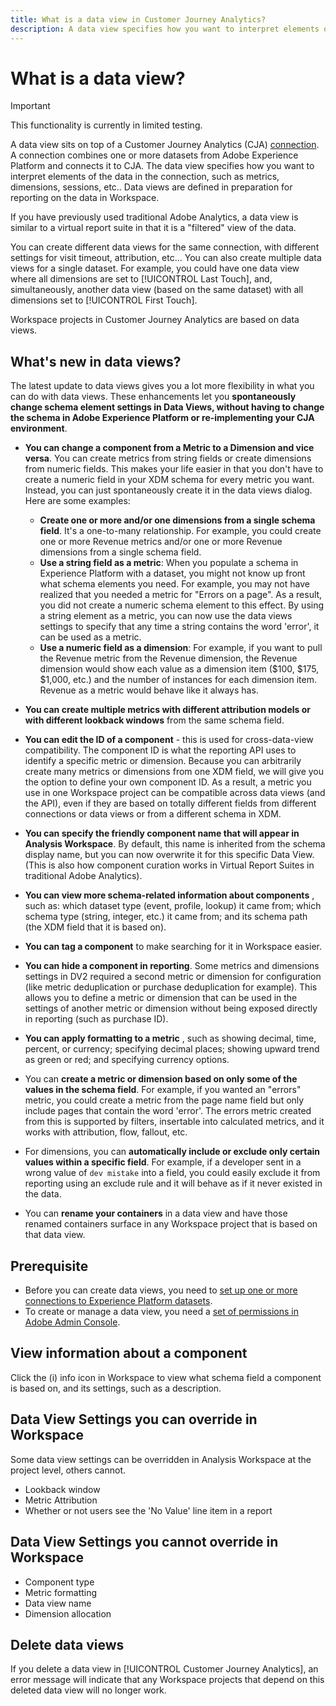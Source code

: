 ```yaml
---
title: What is a data view in Customer Journey Analytics?
description: A data view specifies how you want to interpret elements of the data in the CJA connection, such as metrics, dimensions, sessions, etc..
---
```


# What is a data view?

>[!IMPORTANT]
>
>This functionality is currently in limited testing.

A data view sits on top of a Customer Journey Analytics (CJA) [connection](/help/connections/create-connection.md). A connection combines one or more datasets from Adobe Experience Platform and connects it to CJA. The data view specifies how you want to interpret elements of the data in the connection, such as metrics, dimensions, sessions, etc.. Data views are defined in preparation for reporting on the data in Workspace.

If you have previously used traditional Adobe Analytics, a data view is similar to a virtual report suite in that it is a "filtered" view of the data.

You can create different data views for the same connection, with different settings for visit timeout, attribution, etc… You can also create multiple data views for a single dataset. For example, you could have one data view where all dimensions are set to [!UICONTROL Last Touch], and, simultaneously, another data view (based on the same dataset) with all dimensions set to [!UICONTROL First Touch].

Workspace projects in Customer Journey Analytics are based on data views.

## What's new in data views?

The latest update to data views gives you a lot more flexibility in what you can do with data views. These enhancements let you **spontaneously change schema element settings in Data Views, without having to change the schema in Adobe Experience Platform or re-implementing your CJA environment**.

* **You can change a component from a Metric to a Dimension and vice versa**. You can create metrics from string fields or create dimensions from numeric fields. This makes your life easier in that you don't have to create a numeric field in your XDM schema for every metric you want. Instead, you can just spontaneously create it in the data views dialog. Here are some examples:
  * **Create one or more and/or one dimensions from a single schema field**. It's a one-to-many relationship. For example, you could create one or more Revenue metrics and/or one or more Revenue dimensions from a single schema field.
  * **Use a string field as a metric**: When you populate a schema in Experience Platform with a dataset, you might not know up front what schema elements you need. For example, you may not have realized that you needed a metric for "Errors on a page". As a result, you did not create a numeric schema element to this effect. By using a string element as a metric, you can now use the data views settings to specify that any time a string contains the word 'error', it can be used as a metric.
  * **Use a numeric field as a dimension**: For example, if you want to pull the Revenue metric from the Revenue dimension, the Revenue dimension would show each value as a dimension item ($100, $175, $1,000, etc.) and the number of instances for each dimension item. Revenue as a metric would behave like it always has.
  
* **You can create multiple metrics with different attribution models or with different lookback windows** from the same schema field.

* **You can edit the ID of a component** - this is used for cross-data-view compatibility. The component ID is what the reporting API uses to identify a specific metric or dimension. Because you can arbitrarily create many metrics or dimensions from one XDM field, we will give you the option to define your own component ID. As a result, a metric you use in one Workspace project can be compatible across data views (and the API), even if they are based on totally different fields from different connections or data views or from a different schema in XDM.

* **You can specify the friendly component name that will appear in Analysis Workspace**. By default, this name is inherited from the schema display name, but you can now overwrite it for this specific Data View. (This is also how component curation works in Virtual Report Suites in traditional Adobe Analytics).

* **You can view more schema-related information about components** , such as: which dataset type (event, profile, lookup) it came from; which schema type (string, integer, etc.) it came from; and its schema path (the XDM field that it is based on).

* **You can tag a component** to make searching for it in Workspace easier.

* **You can hide a component in reporting**. Some metrics and dimensions settings in DV2 required a second metric or dimension for configuration (like metric deduplication or purchase deduplication for example). This allows you to define a metric or dimension that can be used in the settings of another metric or dimension without being exposed directly in reporting (such as purchase ID).

* **You can apply formatting to a metric** , such as showing decimal, time, percent, or currency; specifying decimal places; showing upward trend as green or red; and specifying currency options.

* You can **create a metric or dimension based on only some of the values in the schema field**. For example, if you wanted an "errors" metric, you could create a metric from the page name field but only include pages that contain the word 'error'. The errors metric created from this is supported by filters, insertable into calculated metrics, and it works with attribution, flow, fallout, etc.

* For dimensions, you can **automatically include or exclude only certain values within a specific field**. For example, if a developer sent in a wrong value of `dev mistake` into a field, you could easily exclude it from reporting using an exclude rule and it will behave as if it never existed in the data.

* You can **rename your containers** in a data view and have those renamed containers surface in any Workspace project that is based on that data view.

## Prerequisite

* Before you can create data views, you need to [set up one or more connections to Experience Platform datasets](/help/connections/create-connection.md).
* To create or manage a data view, you need a [set of permissions in Adobe Admin Console](https://experienceleague.adobe.com/docs/analytics-platform/using/cja-overview/cja-overview.html?lang=en#admin-access-permissions). 

## View information about a component

Click the (i) info icon in Workspace to view what schema field a component is based on, and its settings, such as a description.

## Data View Settings you can override in Workspace

Some data view settings can be overridden in Analysis Workspace at the project level, others cannot.

* Lookback window
* Metric Attribution
* Whether or not users see the 'No Value' line item in a report

## Data View Settings you cannot override in Workspace

* Component type
* Metric formatting
* Data view name
* Dimension allocation

## Delete data views

If you delete a data view in [!UICONTROL Customer Journey Analytics], an error message will indicate that any Workspace projects that depend on this deleted data view will no longer work. 
